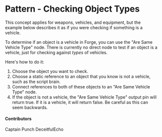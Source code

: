 # Pattern - Checking Object Types

This concept applies for weapons, vehicles, and equipment, but the example below describes it as if you were checking if something is a vehicle. 

To determine if an object is a vehicle in Forge, you can use the "Are Same Vehicle Type" node. There is currently no direct node to test if an object is a vehicle, just for checking against *types* of vehicles.

Here's how to do it:

1. Choose the object you want to check.
2. Choose a static reference to an object that you know is not a vehicle, such as the script brain.
3. Connect references to both of these objects to an "Are Same Vehicle Type" node.
4. If the object is not a vehicle, the "Are Same Vehicle Type" output pin will return true. If it is a vehicle, it will return false. Be careful as this can seem backwards.

#### Contributors
Captain Punch
DeceitfulEcho
